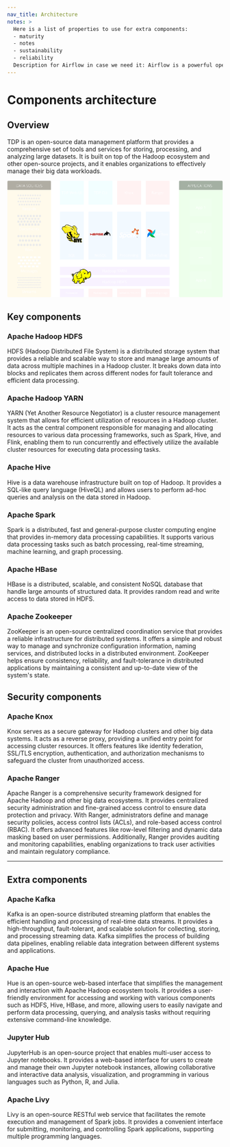 ```yaml
---
nav_title: Architecture
notes: >
  Here is a list of properties to use for extra components:
  - maturity
  - notes
  - sustainability
  - reliability
  Description for Airflow in case we need it: Airflow is a powerful open-source platform designed for programmatically creating, scheduling, and monitoring workflows. With Airflow, users can define complex workflows as code, set task dependencies, and automate the execution of tasks. It offers a web-based user interface that allows easy management and visualization of workflows. Airflow is widely used for data pipeline orchestration, ETL processes, and workflow automation in the data engineering and data science domains.
---
```


# Components architecture

## Overview

TDP is an open-source data management platform that provides a comprehensive set of tools and services for storing, processing, and analyzing large datasets. It is built on top of the Hadoop ecosystem and other open-source projects, and it enables organizations to effectively manage their big data workloads.

![TDP architecture schema](https://raw.githubusercontent.com/TOSIT-IO/tdp-website/master/content/assets/architecture.png)

## Key components

### Apache Hadoop HDFS

HDFS (Hadoop Distributed File System) is a distributed storage system that provides a reliable and scalable way to store and manage large amounts of data across multiple machines in a Hadoop cluster. It breaks down data into blocks and replicates them across different nodes for fault tolerance and efficient data processing.

### Apache Hadoop YARN

YARN (Yet Another Resource Negotiator) is a cluster resource management system that allows for efficient utilization of resources in a Hadoop cluster. It acts as the central component responsible for managing and allocating resources to various data processing frameworks, such as Spark, Hive, and Flink, enabling them to run concurrently and effectively utilize the available cluster resources for executing data processing tasks.

### Apache Hive

Hive is a data warehouse infrastructure built on top of Hadoop. It provides a SQL-like query language (HiveQL) and allows users to perform ad-hoc queries and analysis on the data stored in Hadoop.

### Apache Spark

Spark is a distributed, fast and general-purpose cluster computing engine that provides in-memory data processing capabilities. It supports various data processing tasks such as batch processing, real-time streaming, machine learning, and graph processing.

### Apache HBase

HBase is a distributed, scalable, and consistent NoSQL database that handle large amounts of structured data. It provides random read and write access to data stored in HDFS.

### Apache Zookeeper

ZooKeeper is an open-source centralized coordination service that provides a reliable infrastructure for distributed systems. It offers a simple and robust way to manage and synchronize configuration information, naming services, and distributed locks in a distributed environment. ZooKeeper helps ensure consistency, reliability, and fault-tolerance in distributed applications by maintaining a consistent and up-to-date view of the system's state.

## Security components

### Apache Knox

Knox serves as a secure gateway for Hadoop clusters and other big data systems. It acts as a reverse proxy, providing a unified entry point for accessing cluster resources. It offers features like identity federation, SSL/TLS encryption, authentication, and authorization mechanisms to safeguard the cluster from unauthorized access.

### Apache Ranger

Apache Ranger is a comprehensive security framework designed for Apache Hadoop and other big data ecosystems. It provides centralized security administration and fine-grained access control to ensure data protection and privacy. With Ranger, administrators define and manage security policies, access control lists (ACLs), and role-based access control (RBAC). It offers advanced features like row-level filtering and dynamic data masking based on user permissions. Additionally, Ranger provides auditing and monitoring capabilities, enabling organizations to track user activities and maintain regulatory compliance.

----

## Extra components

### Apache Kafka

Kafka is an open-source distributed streaming platform that enables the efficient handling and processing of real-time data streams. It provides a high-throughput, fault-tolerant, and scalable solution for collecting, storing, and processing streaming data. Kafka simplifies the process of building data pipelines, enabling reliable data integration between different systems and applications.

### Apache Hue

Hue is an open-source web-based interface that simplifies the management and interaction with Apache Hadoop ecosystem tools. It provides a user-friendly environment for accessing and working with various components such as HDFS, Hive, HBase, and more, allowing users to easily navigate and perform data processing, querying, and analysis tasks without requiring extensive command-line knowledge.

### Jupyter Hub

JupyterHub is an open-source project that enables multi-user access to Jupyter notebooks. It provides a web-based interface for users to create and manage their own Jupyter notebook instances, allowing collaborative and interactive data analysis, visualization, and programming in various languages such as Python, R, and Julia.

### Apache Livy

Livy is an open-source RESTful web service that facilitates the remote execution and management of Spark jobs. It provides a convenient interface for submitting, monitoring, and controlling Spark applications, supporting multiple programming languages.
